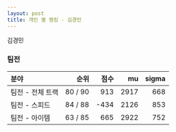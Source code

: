 ```yaml
---
layout: post
title: 개인 별 랭킹 - 김경민
---
```


김경민


### 팀전

| 분야 | 순위 | 점수 | mu | sigma |
|:---|---:|---:|---:|---:|
| 팀전 - 전체 트랙 | 80 / 90 | 913 | 2917 | 668 |
| 팀전 - 스피드 | 84 / 88 | -434 | 2126 | 853 |
| 팀전 - 아이템 | 63 / 85 | 665 | 2922 | 752 |
